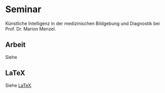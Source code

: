 # Seminar
Künstliche Intelligenz in der medizinischen Bildgebung und Diagnostik bei Prof. Dr. Marion Menzel.

## Arbeit
Siehe 

## LaTeX
Siehe [LaTeX](https://github.com/McBaumwolle/thi_exams/blob/main/semester_4/resources/sm/empty.md).
